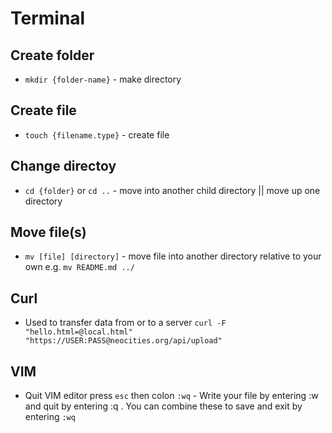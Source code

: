 # Terminal

## Create folder
* `mkdir {folder-name}` - make directory

## Create file
* `touch {filename.type}` - create file

## Change directoy
* `cd {folder}` or `cd ..` - move into another child directory || move up one directory

## Move file(s)
* `mv [file] [directory]` - move file into another directory relative to your own e.g. `mv README.md ../`

## Curl
* Used to transfer data from or to a server `curl -F "hello.html=@local.html" "https://USER:PASS@neocities.org/api/upload"`

## VIM
* Quit VIM editor press `esc` then colon `:wq` - Write your file by entering :w and quit by entering :q . You can combine these to save and exit by entering `:wq`
